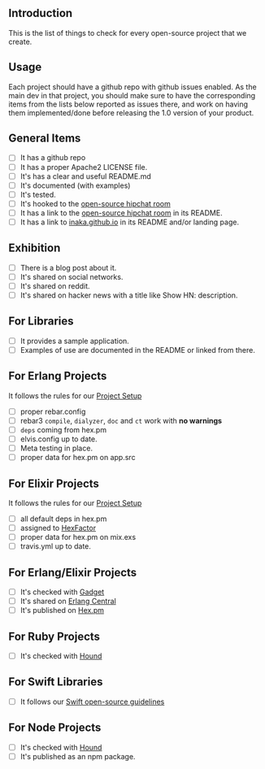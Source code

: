## Introduction
This is the list of things to check for every open-source project that we create.

## Usage
Each project should have a github repo with github issues enabled. As the main dev in that project, you should make sure to have the corresponding items from the lists below reported as issues there, and work on having them implemented/done before releasing the 1.0 version of your product.

## General Items
- [ ] It has a github repo
- [ ] It has a proper Apache2 LICENSE file.
- [ ] It's has a clear and useful README.md
- [ ] It's documented (with examples)
- [ ] It's tested.
- [ ] It's hooked to the [open-source hipchat room](http://inaka.net/hipchat)
- [ ] It has a link to the [open-source hipchat room](http://inaka.net/hipchat) in its README.
- [ ] It has a link to [inaka.github.io](http://inaka.github.io) in its README and/or landing page.

## Exhibition
- [ ] There is a blog post about it.
- [ ] It's shared on social networks.
- [ ] It's shared on reddit.
- [ ] It's shared on hacker news with a title like Show HN: description.

## For Libraries
- [ ] It provides a sample application.
- [ ] Examples of use are documented in the README or linked from there.

## For Erlang Projects
It follows the rules for our [Project Setup](ERLANG.md#project-setup)
- [ ] proper rebar.config
- [ ] rebar3 `compile`, `dialyzer`, `doc` and `ct` work with **no warnings**
- [ ] `deps` coming from hex.pm
- [ ] elvis.config up to date.
- [ ] Meta testing in place.
- [ ] proper data for hex.pm on app.src

## For Elixir Projects
It follows the rules for our [Project Setup](ELIXIR.md#project-setup)
- [ ] all default deps in hex.pm
- [ ] assigned to [HexFactor](https://beta.hexfaktor.org/)
- [ ] proper data for hex.pm on mix.exs
- [ ] travis.yml up to date.

## For Erlang/Elixir Projects
- [ ] It's checked with [Gadget](http://gadget.inakalabs.com)
- [ ] It's shared on [Erlang Central](http://erlangcentral.org/add-news/)
- [ ] It's published on [Hex.pm](https://hex.pm)

## For Ruby Projects
- [ ] It's checked with [Hound](https://houndci.com)

## For Swift Libraries
- [ ] It follows our [Swift open-source guidelines](https://github.com/inaka/swift_guidelines/wiki/Open-Source)

## For Node Projects
- [ ] It's checked with [Hound](https://houndci.com)
- [ ] It's published as an npm package.

